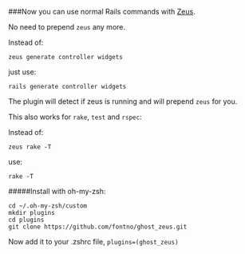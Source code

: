 ###Now you can use normal Rails commands with [Zeus](https://github.com/burke/zeus). 

No need to prepend `zeus` any more.

Instead of: 

`zeus generate controller widgets`

just use: 

`rails generate controller widgets`

The plugin will detect if zeus is running and will prepend `zeus` for you. 

This also works for `rake`, `test` and `rspec`:

Instead of: 

`zeus rake -T`

use: 

`rake -T`

#####Install with oh-my-zsh:

    cd ~/.oh-my-zsh/custom
    mkdir plugins
    cd plugins
    git clone https://github.com/fontno/ghost_zeus.git

Now add it to your .zshrc file, `plugins=(ghost_zeus)`
